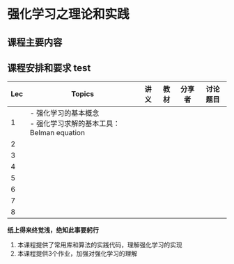 # **强化学习之理论和实践**

## 课程主要内容

## 课程安排和要求 test


| Lec  | Topics                                                       | 讲义 | 教材 | 分享者 | 讨论题目 |
| ---- | ------------------------------------------------------------ | ---- | ---- | ------ | -------- |
| 1    | - 强化学习的基本概念<br />- 强化学习求解的基本工具：Belman equation |      |      |        |          |
| 2    |                                                              |      |      |        |          |
| 3    |                                                              |      |      |        |          |
| 4    |                                                              |      |      |        |          |
| 5    |                                                              |      |      |        |          |
| 6    |                                                              |      |      |        |          |
| 7    |                                                              |      |      |        |          |
| 8    |                                                              |      |      |        |          |


**纸上得来终觉浅，绝知此事要躬行**
1. 本课程提供了常用库和算法的实践代码，理解强化学习的实现
2. 本课程提供3个作业，加强对强化学习的理解

